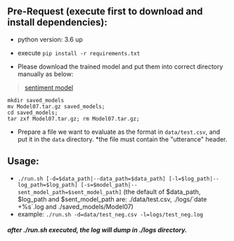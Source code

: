 ## Pre-Request (execute first to download and install dependencies):
- python version: 3.6 up
- execute `pip install -r requirements.txt`

- Please download the trained model and put them into correct directory manually as below:
> [sentiment model](https://drive.google.com/open?id=112GPe7_tIoqKQwcgiXBgh6FeFPn7-ZK8) 
```
mkdir saved_models
mv Model07.tar.gz saved_models;
cd saved_models;
tar zxf Model07.tar.gz; rm Model07.tar.gz;
```
- Prepare a file we want to evaluate as the format in `data/test.csv`, and put it in the `data` directory. *the file must contain the "utterance" header. 

## Usage:
- `./run.sh [-d=$data_path|--data_path=$data_path] [-l=$log_path|--log_path=$log_path] [-s=$model_path|--sent_model_path=$sent_model_path]` (the default of $data_path, $log_path and $sent_model_path are: ./data/test.csv, ./logs/\`date +%s\`.log and ./saved_models/Model07)
- example: `./run.sh -d=data/test_neg.csv -l=logs/test_neg.log`
##### after ./run.sh executed, the log will dump in ./logs directory.

